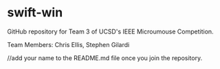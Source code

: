 # swift-win

GitHub repository for Team 3 of UCSD's IEEE Microumouse Competition.

Team Members: Chris Ellis, Stephen Gilardi
  
  //add your name to the README.md file once you join the repository.
